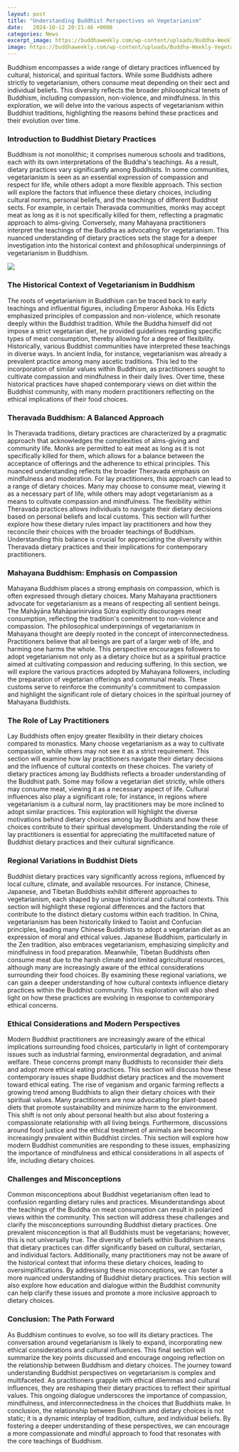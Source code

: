 ```yaml
---
layout: post
title: "Understanding Buddhist Perspectives on Vegetarianism"
date:   2024-10-12 20:21:46 +0000
categories: News
excerpt_image: https://buddhaweekly.com/wp-content/uploads/Buddha-Weekly-Vegetarian-lifestyle-BW-Youtube-title-Buddhism.jpg
image: https://buddhaweekly.com/wp-content/uploads/Buddha-Weekly-Vegetarian-lifestyle-BW-Youtube-title-Buddhism.jpg
---
```


Buddhism encompasses a wide range of dietary practices influenced by cultural, historical, and spiritual factors. While some Buddhists adhere strictly to vegetarianism, others consume meat depending on their sect and individual beliefs. This diversity reflects the broader philosophical tenets of Buddhism, including compassion, non-violence, and mindfulness. In this exploration, we will delve into the various aspects of vegetarianism within Buddhist traditions, highlighting the reasons behind these practices and their evolution over time.
### Introduction to Buddhist Dietary Practices
Buddhism is not monolithic; it comprises numerous schools and traditions, each with its own interpretations of the Buddha's teachings. As a result, dietary practices vary significantly among Buddhists. In some communities, vegetarianism is seen as an essential expression of compassion and respect for life, while others adopt a more flexible approach. This section will explore the factors that influence these dietary choices, including cultural norms, personal beliefs, and the teachings of different Buddhist sects. 
For example, in certain Theravada communities, monks may accept meat as long as it is not specifically killed for them, reflecting a pragmatic approach to alms-giving. Conversely, many Mahayana practitioners interpret the teachings of the Buddha as advocating for vegetarianism. This nuanced understanding of dietary practices sets the stage for a deeper investigation into the historical context and philosophical underpinnings of vegetarianism in Buddhism.

![](https://buddhaweekly.com/wp-content/uploads/Buddha-Weekly-Vegetarian-lifestyle-BW-Youtube-title-Buddhism.jpg)
### The Historical Context of Vegetarianism in Buddhism
The roots of vegetarianism in Buddhism can be traced back to early teachings and influential figures, including Emperor Ashoka. His Edicts emphasized principles of compassion and non-violence, which resonate deeply within the Buddhist tradition. While the Buddha himself did not impose a strict vegetarian diet, he provided guidelines regarding specific types of meat consumption, thereby allowing for a degree of flexibility.
Historically, various Buddhist communities have interpreted these teachings in diverse ways. In ancient India, for instance, vegetarianism was already a prevalent practice among many ascetic traditions. This led to the incorporation of similar values within Buddhism, as practitioners sought to cultivate compassion and mindfulness in their daily lives. Over time, these historical practices have shaped contemporary views on diet within the Buddhist community, with many modern practitioners reflecting on the ethical implications of their food choices.
### Theravada Buddhism: A Balanced Approach
In Theravada traditions, dietary practices are characterized by a pragmatic approach that acknowledges the complexities of alms-giving and community life. Monks are permitted to eat meat as long as it is not specifically killed for them, which allows for a balance between the acceptance of offerings and the adherence to ethical principles. This nuanced understanding reflects the broader Theravada emphasis on mindfulness and moderation.
For lay practitioners, this approach can lead to a range of dietary choices. Many may choose to consume meat, viewing it as a necessary part of life, while others may adopt vegetarianism as a means to cultivate compassion and mindfulness. The flexibility within Theravada practices allows individuals to navigate their dietary decisions based on personal beliefs and local customs.
This section will further explore how these dietary rules impact lay practitioners and how they reconcile their choices with the broader teachings of Buddhism. Understanding this balance is crucial for appreciating the diversity within Theravada dietary practices and their implications for contemporary practitioners.
### Mahayana Buddhism: Emphasis on Compassion
Mahayana Buddhism places a strong emphasis on compassion, which is often expressed through dietary choices. Many Mahayana practitioners advocate for vegetarianism as a means of respecting all sentient beings. The Mahāyāna Mahāparinirvāṇa Sūtra explicitly discourages meat consumption, reflecting the tradition's commitment to non-violence and compassion.
The philosophical underpinnings of vegetarianism in Mahayana thought are deeply rooted in the concept of interconnectedness. Practitioners believe that all beings are part of a larger web of life, and harming one harms the whole. This perspective encourages followers to adopt vegetarianism not only as a dietary choice but as a spiritual practice aimed at cultivating compassion and reducing suffering.
In this section, we will explore the various practices adopted by Mahayana followers, including the preparation of vegetarian offerings and communal meals. These customs serve to reinforce the community's commitment to compassion and highlight the significant role of dietary choices in the spiritual journey of Mahayana Buddhists.
### The Role of Lay Practitioners
Lay Buddhists often enjoy greater flexibility in their dietary choices compared to monastics. Many choose vegetarianism as a way to cultivate compassion, while others may not see it as a strict requirement. This section will examine how lay practitioners navigate their dietary decisions and the influence of cultural contexts on these choices.
The variety of dietary practices among lay Buddhists reflects a broader understanding of the Buddhist path. Some may follow a vegetarian diet strictly, while others may consume meat, viewing it as a necessary aspect of life. Cultural influences also play a significant role; for instance, in regions where vegetarianism is a cultural norm, lay practitioners may be more inclined to adopt similar practices.
This exploration will highlight the diverse motivations behind dietary choices among lay Buddhists and how these choices contribute to their spiritual development. Understanding the role of lay practitioners is essential for appreciating the multifaceted nature of Buddhist dietary practices and their cultural significance.
### Regional Variations in Buddhist Diets
Buddhist dietary practices vary significantly across regions, influenced by local culture, climate, and available resources. For instance, Chinese, Japanese, and Tibetan Buddhists exhibit different approaches to vegetarianism, each shaped by unique historical and cultural contexts. This section will highlight these regional differences and the factors that contribute to the distinct dietary customs within each tradition.
In China, vegetarianism has been historically linked to Taoist and Confucian principles, leading many Chinese Buddhists to adopt a vegetarian diet as an expression of moral and ethical values. Japanese Buddhism, particularly in the Zen tradition, also embraces vegetarianism, emphasizing simplicity and mindfulness in food preparation. Meanwhile, Tibetan Buddhists often consume meat due to the harsh climate and limited agricultural resources, although many are increasingly aware of the ethical considerations surrounding their food choices.
By examining these regional variations, we can gain a deeper understanding of how cultural contexts influence dietary practices within the Buddhist community. This exploration will also shed light on how these practices are evolving in response to contemporary ethical concerns.
### Ethical Considerations and Modern Perspectives
Modern Buddhist practitioners are increasingly aware of the ethical implications surrounding food choices, particularly in light of contemporary issues such as industrial farming, environmental degradation, and animal welfare. These concerns prompt many Buddhists to reconsider their diets and adopt more ethical eating practices. This section will discuss how these contemporary issues shape Buddhist dietary practices and the movement toward ethical eating.
The rise of veganism and organic farming reflects a growing trend among Buddhists to align their dietary choices with their spiritual values. Many practitioners are now advocating for plant-based diets that promote sustainability and minimize harm to the environment. This shift is not only about personal health but also about fostering a compassionate relationship with all living beings.
Furthermore, discussions around food justice and the ethical treatment of animals are becoming increasingly prevalent within Buddhist circles. This section will explore how modern Buddhist communities are responding to these issues, emphasizing the importance of mindfulness and ethical considerations in all aspects of life, including dietary choices.
### Challenges and Misconceptions
Common misconceptions about Buddhist vegetarianism often lead to confusion regarding dietary rules and practices. Misunderstandings about the teachings of the Buddha on meat consumption can result in polarized views within the community. This section will address these challenges and clarify the misconceptions surrounding Buddhist dietary practices.
One prevalent misconception is that all Buddhists must be vegetarians; however, this is not universally true. The diversity of beliefs within Buddhism means that dietary practices can differ significantly based on cultural, sectarian, and individual factors. Additionally, many practitioners may not be aware of the historical context that informs these dietary choices, leading to oversimplifications.
By addressing these misconceptions, we can foster a more nuanced understanding of Buddhist dietary practices. This section will also explore how education and dialogue within the Buddhist community can help clarify these issues and promote a more inclusive approach to dietary choices.
### Conclusion: The Path Forward
As Buddhism continues to evolve, so too will its dietary practices. The conversation around vegetarianism is likely to expand, incorporating new ethical considerations and cultural influences. This final section will summarize the key points discussed and encourage ongoing reflection on the relationship between Buddhism and dietary choices.
The journey toward understanding Buddhist perspectives on vegetarianism is complex and multifaceted. As practitioners grapple with ethical dilemmas and cultural influences, they are reshaping their dietary practices to reflect their spiritual values. This ongoing dialogue underscores the importance of compassion, mindfulness, and interconnectedness in the choices that Buddhists make.
In conclusion, the relationship between Buddhism and dietary choices is not static; it is a dynamic interplay of tradition, culture, and individual beliefs. By fostering a deeper understanding of these perspectives, we can encourage a more compassionate and mindful approach to food that resonates with the core teachings of Buddhism.